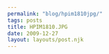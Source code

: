 ```yaml
---
permalink: "blog/hpim1810jpg/"
tags: posts
title: HPIM1810.JPG
date: 2009-12-27
layout: layouts/post.njk
---
```


